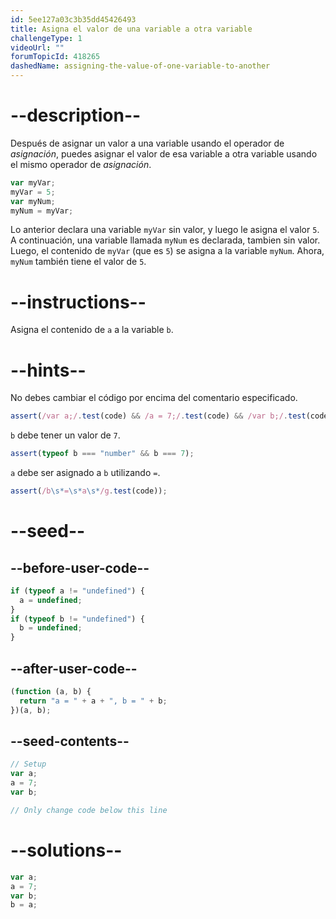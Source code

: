 ```yaml
---
id: 5ee127a03c3b35dd45426493
title: Asigna el valor de una variable a otra variable
challengeType: 1
videoUrl: ""
forumTopicId: 418265
dashedName: assigning-the-value-of-one-variable-to-another
---
```


# --description--

Después de asignar un valor a una variable usando el operador de <dfn>asignación</dfn>, puedes asignar el valor de esa variable a otra variable usando el mismo operador de <dfn>asignación</dfn>.

```js
var myVar;
myVar = 5;
var myNum;
myNum = myVar;
```

Lo anterior declara una variable `myVar` sin valor, y luego le asigna el valor `5`. A continuación, una variable llamada `myNum` es declarada, tambien sin valor. Luego, el contenido de `myVar` (que es `5`) se asigna a la variable `myNum`. Ahora, `myNum` también tiene el valor de `5`.

# --instructions--

Asigna el contenido de `a` a la variable `b`.

# --hints--

No debes cambiar el código por encima del comentario especificado.

```js
assert(/var a;/.test(code) && /a = 7;/.test(code) && /var b;/.test(code));
```

`b` debe tener un valor de `7`.

```js
assert(typeof b === "number" && b === 7);
```

`a` debe ser asignado a `b` utilizando `=`.

```js
assert(/b\s*=\s*a\s*/g.test(code));
```

# --seed--

## --before-user-code--

```js
if (typeof a != "undefined") {
  a = undefined;
}
if (typeof b != "undefined") {
  b = undefined;
}
```

## --after-user-code--

```js
(function (a, b) {
  return "a = " + a + ", b = " + b;
})(a, b);
```

## --seed-contents--

```js
// Setup
var a;
a = 7;
var b;

// Only change code below this line
```

# --solutions--

```js
var a;
a = 7;
var b;
b = a;
```
